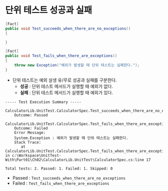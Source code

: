 # 단위 테스트 성공과 실패

```cs
[Fact]
public void Test_succeeds_when_there_are_no_exceptions()
{

}

[Fact]
public void Test_fails_when_there_are_exceptions()
{
    throw new Exception("예외가 발생할 때 단위 테스트는 실패한다.");
}
```

- 단위 테스트는 예외 살생 유/무로 성공과 실패를 구분한다.
  - **성공** : 단위 테스트 메서드가 실행할 때 예외가 없다.
  - **실패** : 단위 테스트 메서드가 실행할 때 예외가 있다.

```
----- Test Execution Summary -----

CalculatorLib.UnitTest.CalculatorSpec.Test_succeeds_when_there_are_no_exceptions:
    Outcome: Passed

CalculatorLib.UnitTest.CalculatorSpec.Test_fails_when_there_are_exceptions:
    Outcome: Failed
    Error Message:
    System.Exception : 예외가 발생할 때 단위 테스트는 실패한다.
    Stack Trace:
       at CalculatorLib.UnitTest.CalculatorSpec.Test_fails_when_there_are_exceptions() in c:\Workspace\UnitTest-With\Part01\Ch02\CalculatorLib.UnitTest\CalculatorSpec.cs:line 17

Total tests: 2. Passed: 1. Failed: 1. Skipped: 0
```
- Passed : `Test_succeeds_when_there_are_no_exceptions`
- Failed : `Test_fails_when_there_are_exceptions`